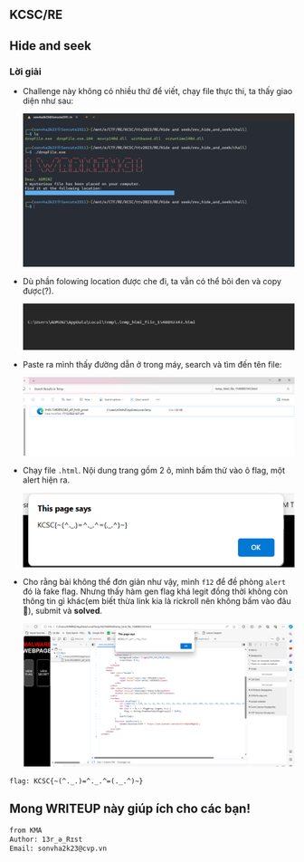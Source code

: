 ## KCSC/RE

## Hide and seek

### Lời giải

- Challenge này không có nhiều thứ để viết, chạy file thực thi, ta thấy giao diện như sau:

  ![Alt text](IMG/Hideandseek/image.png)

- Dù phần folowing location được che đi, ta vẫn có thể bôi đen và copy được(?).

  ![Alt text](IMG/Hideandseek/image-1.png)

- Paste ra mình thấy đường dẫn ở trong máy, search và tìm đến tên file:

  ![Alt text](IMG/Hideandseek/image-2.png)

- Chạy file `.html`. Nội dung trang gồm 2 ô, mình bấm thử vào ô flag, một alert hiện ra.

  ![Alt text](IMG/Hideandseek/image-4.png)

- Cho rằng bài không thể đơn giản như vậy, mình `f12` để đề phòng `alert` đó là fake flag. Nhưng thấy hàm gen flag khá legit đồng thời không còn thông tin gì khác(em biết thừa link kia là rickroll nên không bấm vào đâu 🐧), submit và **solved**.

  ![Alt text](IMG/Hideandseek/image-3.png)

```
flag: KCSC{~(^._.)=^._.^=(._.^)~}
```

## Mong WRITEUP này giúp ích cho các bạn!

```
from KMA
Author: 13r_ə_Rɪst
Email: sonvha2k23@cvp.vn
```

